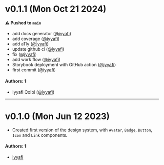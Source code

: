 # v0.1.1 (Mon Oct 21 2024)

#### ⚠️ Pushed to `main`

- add docs generator ([@iyyafi](https://github.com/iyyafi))
- add coverage ([@iyyafi](https://github.com/iyyafi))
- add a11y ([@iyyafi](https://github.com/iyyafi))
- update github ci ([@iyyafi](https://github.com/iyyafi))
- fix ([@iyyafi](https://github.com/iyyafi))
- add work flow ([@iyyafi](https://github.com/iyyafi))
- Storybook deployment with GitHub action ([@iyyafi](https://github.com/iyyafi))
- first commit ([@iyyafi](https://github.com/iyyafi))

#### Authors: 1

- Iyyafi Qolbi ([@iyyafi](https://github.com/iyyafi))

---

# v0.1.0 (Mon Jun 12 2023)

- Created first version of the design system, with `Avatar`, `Badge`, `Button`, `Icon` and `Link` components.

#### Authors: 1

- [iyyafi](https://github.com/iyyafi)
